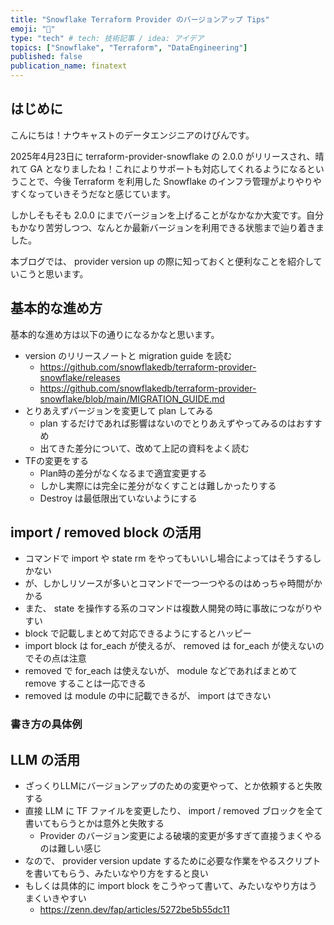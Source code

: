 ```yaml
---
title: "Snowflake Terraform Provider のバージョンアップ Tips"
emoji: "💨"
type: "tech" # tech: 技術記事 / idea: アイデア
topics: ["Snowflake", "Terraform", "DataEngineering"]
published: false
publication_name: finatext
---
```


## はじめに

こんにちは！ナウキャストのデータエンジニアのけびんです。

2025年4月23日に terraform-provider-snowflake の 2.0.0 がリリースされ、晴れて GA となりましたね！これによりサポートも対応してくれるようになるということで、今後 Terraform を利用した Snowflake のインフラ管理がよりやりやすくなっていきそうだなと感じています。

しかしそもそも 2.0.0 にまでバージョンを上げることがなかなか大変です。自分もかなり苦労しつつ、なんとか最新バージョンを利用できる状態まで辿り着きました。

本ブログでは、 provider version up の際に知っておくと便利なことを紹介していこうと思います。



## 基本的な進め方

基本的な進め方は以下の通りになるかなと思います。


* version のリリースノートと migration guide を読む
  * https://github.com/snowflakedb/terraform-provider-snowflake/releases
  * https://github.com/snowflakedb/terraform-provider-snowflake/blob/main/MIGRATION_GUIDE.md
* とりあえずバージョンを変更して plan してみる
  * plan するだけであれば影響はないのでとりあえずやってみるのはおすすめ
  * 出てきた差分について、改めて上記の資料をよく読む
* TFの変更をする
  * Plan時の差分がなくなるまで適宜変更する
  * しかし実際には完全に差分がなくすことは難しかったりする
  * Destroy は最低限出ていないようにする



## import / removed block の活用

* コマンドで import や state rm をやってもいいし場合によってはそうするしかない
* が、しかしリソースが多いとコマンドで一つ一つやるのはめっちゃ時間がかかる
* また、 state を操作する系のコマンドは複数人開発の時に事故につながりやすい
* block で記載しまとめて対応できるようにするとハッピー
* import block は for_each が使えるが、 removed は for_each が使えないのでその点は注意
* removed で for_each は使えないが、 module などであればまとめて remove することは一応できる
* removed は module の中に記載できるが、 import はできない

### 書き方の具体例



## LLM の活用

* ざっくりLLMにバージョンアップのための変更やって、とか依頼すると失敗する
* 直接 LLM に TF ファイルを変更したり、 import / removed ブロックを全て書いてもらうとかは意外と失敗する
  * Provider のバージョン変更による破壊的変更が多すぎて直接うまくやるのは難しい感じ
* なので、 provider version update するために必要な作業をやるスクリプトを書いてもらう、みたいなやり方をすると良い
* もしくは具体的に import block をこうやって書いて、みたいなやり方はうまくいきやすい
  * https://zenn.dev/fap/articles/5272be5b55dc11